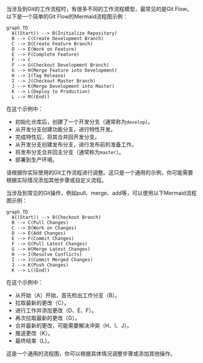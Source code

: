 当涉及到Git的工作流程时，有很多不同的工作流程模型，最常见的是Git Flow。以下是一个简单的Git Flow的Mermaid流程图示例：

```mermaid
graph TD
  A((Start)) --> B(Initialize Repository)
  B --> C(Create Development Branch)
  C --> D(Create Feature Branch)
  D --> E(Work on Feature)
  E --> F(Complete Feature)
  F --> C
  F --> G(Checkout Development Branch)
  G --> H(Merge Feature into Development)
  H --> I(Tag Release)
  I --> J(Checkout Master Branch)
  J --> K(Merge Development into Master)
  K --> L(Deploy to Production)
  L --> M((End))
```

在这个示例中：
- 初始化仓库后，创建了一个开发分支（通常称为`develop`）。
- 从开发分支创建功能分支，进行特性开发。
- 完成特性后，将其合并回开发分支。
- 从开发分支创建发布分支，进行发布前的准备工作。
- 将发布分支合并回主分支（通常称为`master`）。
- 部署到生产环境。

请根据你实际使用的Git工作流程进行调整。这只是一个通用的示例，你可能需要根据实际情况添加其他步骤或自定义流程。


当涉及到常见的Git操作，例如pull、merge、add等，可以使用以下Mermaid流程图示例：

```mermaid
graph TD
  A((Start)) --> B(Checkout Branch)
  B --> C(Pull Changes)
  C --> D(Work on Changes)
  D --> E(Add Changes)
  E --> F(Commit Changes)
  F --> G(Pull Latest Changes)
  G --> H(Merge Latest Changes)
  H --> I(Resolve Conflicts)
  I --> J(Commit Merged Changes)
  J --> K(Push Changes)
  K --> L((End))
```

在这个示例中：
- 从开始（A）开始，首先检出工作分支（B）。
- 拉取最新的更改（C）。
- 进行工作并添加更改（D、E、F）。
- 再次拉取最新的更改（G）。
- 合并最新的更改，可能需要解决冲突（H、I、J）。
- 推送更改（K）。
- 最终结束（L）。

这是一个通用的流程图，你可以根据具体情况调整步骤或添加其他操作。
